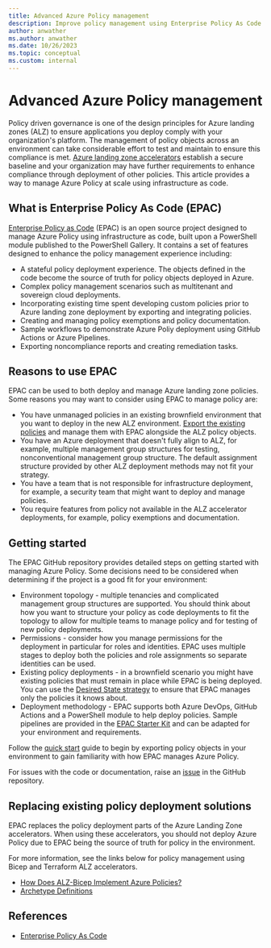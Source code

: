 ```yaml
---
title: Advanced Azure Policy management
description: Improve policy management using Enterprise Policy As Code.
author: anwather
ms.author: anwather
ms.date: 10/26/2023
ms.topic: conceptual
ms.custom: internal
---
```


# Advanced Azure Policy management

Policy driven governance is one of the design principles for Azure landing zones (ALZ) to ensure applications you deploy comply with your organization's platform. The management of policy objects across an environment can take considerable effort to test and maintain to ensure this compliance is met. [Azure landing zone accelerators](https://aka.ms/alz/aac) establish a secure baseline and your organization may have further requirements to enhance compliance through deployment of other policies. This article provides a way to manage Azure Policy at scale using infrastructure as code.

## What is Enterprise Policy As Code (EPAC)

[Enterprise Policy as Code](https://aka.ms/epac) (EPAC) is an open source project designed to manage Azure Policy using infrastructure as code, built upon a PowerShell module published to the PowerShell Gallery. It contains a set of features designed to enhance the policy management experience including:
- A stateful policy deployment experience. The objects defined in the code become the source of truth for policy objects deployed in Azure.
- Complex policy management scenarios such as multitenant and sovereign cloud deployments.
- Incorporating existing time spent developing custom policies prior to Azure landing zone deployment by exporting and integrating policies. 
- Creating and managing policy exemptions and policy documentation.
- Sample workflows to demonstrate Azure Poliy deployment using GitHub Actions or Azure Pipelines.
- Exporting noncompliance reports and creating remediation tasks.

## Reasons to use EPAC

EPAC can be used to both deploy and manage Azure landing zone policies. Some reasons you may want to consider using EPAC to manage policy are:
- You have unmanaged policies in an existing brownfield environment that you want to deploy in the new ALZ environment. [Export the existing policies](https://azure.github.io/enterprise-azure-policy-as-code/extract-existing-policy-resources/) and manage them with EPAC alongside the ALZ policy objects.
- You have an Azure deployment that doesn't fully align to ALZ, for example, multiple management group structures for testing, nonconventional management group structure. The default assignment structure provided by other ALZ deployment methods may not fit your strategy.
- You have a team that is not responsible for infrastructure deployment, for example, a security team that might want to deploy and manage policies.
- You require features from policy not available in the ALZ accelerator deployments, for example, policy exemptions and documentation.

## Getting started

The EPAC GitHub repository provides detailed steps on getting started with managing Azure Policy. Some decisions need to be considered when determining if the project is a good fit for your environment:
- Environment topology - multiple tenancies and complicated management group structures are supported. You should think about how you want to structure your policy as code deployments to fit the topology to allow for multiple teams to manage policy and for testing of new policy deployments.
- Permissions - consider how you manage permissions for the deployment in particular for roles and identities. EPAC uses multiple stages to deploy both the policies and role assignments so separate identities can be used.
- Existing policy deployments - in a brownfield scenario you might have existing policies that must remain in place while EPAC is being deployed. You can use the [Desired State strategy](https://azure.github.io/enterprise-azure-policy-as-code/desired-state-strategy/) to ensure that EPAC manages only the policies it knows about.
- Deployment methodology - EPAC supports both Azure DevOps, GitHub Actions and a PowerShell module to help deploy policies. Sample pipelines are provided in the [EPAC Starter Kit](https://github.com/Azure/enterprise-azure-policy-as-code/tree/main/StarterKit) and can be adapted for your environment and requirements.

Follow the [quick start](https://azure.github.io/enterprise-azure-policy-as-code/quick-start/#epac-quick-start) guide to begin by exporting policy objects in your environment to gain familiarity with how EPAC manages Azure Policy.

For issues with the code or documentation, raise an [issue](https://github.com/Azure/enterprise-azure-policy-as-code/issues) in the GitHub repository. 

## Replacing existing policy deployment solutions

EPAC replaces the policy deployment parts of the Azure Landing Zone accelerators. When using these accelerators, you should not deploy Azure Policy due to EPAC being the source of truth for policy in the environment.

For more information, see the links below for policy management using Bicep and Terraform ALZ accelerators.
- [How Does ALZ-Bicep Implement Azure Policies?](https://github.com/Azure/ALZ-Bicep/wiki/PolicyDeepDive)
- [Archetype Definitions](https://github.com/Azure/terraform-azurerm-caf-enterprise-scale/wiki/%5BUser-Guide%5D-Archetype-Definitions)

## References

- [Enterprise Policy As Code](https://aka.ms/epac)